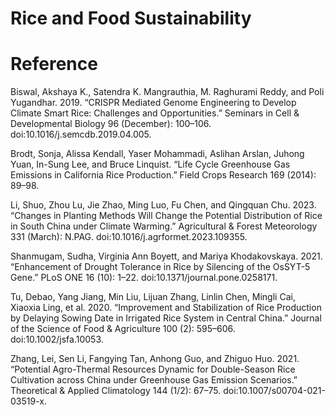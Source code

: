 # Rice and Food Sustainability

# Reference

Biswal, Akshaya K., Satendra K. Mangrauthia, M. Raghurami Reddy, and Poli Yugandhar. 2019. “CRISPR Mediated Genome Engineering to Develop Climate Smart Rice: Challenges and Opportunities.” Seminars in Cell & Developmental Biology 96 (December): 100–106. doi:10.1016/j.semcdb.2019.04.005.

Brodt, Sonja, Alissa Kendall, Yaser Mohammadi, Aslihan Arslan, Juhong Yuan, In-Sung Lee, and Bruce Linquist. “Life Cycle Greenhouse Gas Emissions in California Rice Production.” Field Crops Research 169 (2014): 89–98.

Li, Shuo, Zhou Lu, Jie Zhao, Ming Luo, Fu Chen, and Qingquan Chu. 2023. “Changes in Planting Methods Will Change the Potential Distribution of Rice in South China under Climate Warming.” Agricultural & Forest Meteorology 331 (March): N.PAG. doi:10.1016/j.agrformet.2023.109355.

Shanmugam, Sudha, Virginia Ann Boyett, and Mariya Khodakovskaya. 2021. “Enhancement of Drought Tolerance in Rice by Silencing of the OsSYT-5 Gene.” PLoS ONE 16 (10): 1–22. doi:10.1371/journal.pone.0258171.

Tu, Debao, Yang Jiang, Min Liu, Lijuan Zhang, Linlin Chen, Mingli Cai, Xiaoxia Ling, et al. 2020. “Improvement and Stabilization of Rice Production by Delaying Sowing Date in Irrigated Rice System in Central China.” Journal of the Science of Food & Agriculture 100 (2): 595–606. doi:10.1002/jsfa.10053.

Zhang, Lei, Sen Li, Fangying Tan, Anhong Guo, and Zhiguo Huo. 2021. “Potential Agro-Thermal Resources Dynamic for Double-Season Rice Cultivation across China under Greenhouse Gas Emission Scenarios.” Theoretical & Applied Climatology 144 (1/2): 67–75. doi:10.1007/s00704-021-03519-x.
